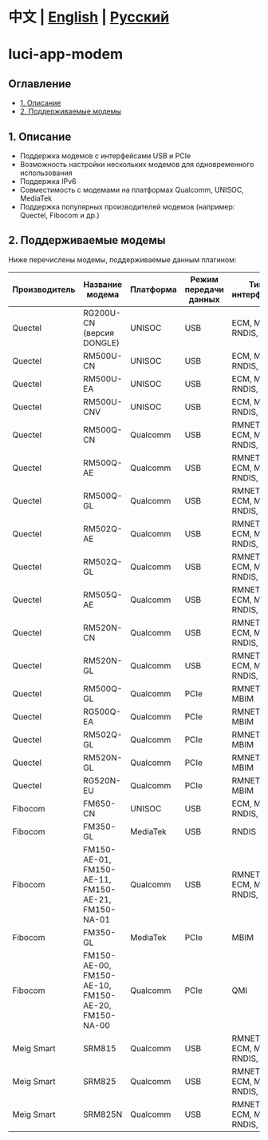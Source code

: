 # 中文 | [English](https://github.com/Siriling/5G-Modem-Support/blob/main/EngLish.md) | [Русский](https://github.com/Siriling/5G-Modem-Support/blob/main/Russian.md)

# luci-app-modem

## Оглавление

- [1. Описание](#1-описание)
- [2. Поддерживаемые модемы](#2-поддерживаемые-модемы)

## 1. Описание

- Поддержка модемов с интерфейсами USB и PCIe
- Возможность настройки нескольких модемов для одновременного использования
- Поддержка IPv6
- Совместимость с модемами на платформах Qualcomm, UNISOC, MediaTek
- Поддержка популярных производителей модемов (например: Quectel, Fibocom и др.)

## 2. Поддерживаемые модемы

Ниже перечислены модемы, поддерживаемые данным плагином:

| Производитель | Название модема                                    | Платформа   | Режим передачи данных | Тип интерфейса               |
| ------------- | -------------------------------------------------- | ----------- | --------------------- | ---------------------------- |
| Quectel       | RG200U-CN (версия DONGLE)                          | UNISOC      | USB                   | ECM, MBIM, RNDIS, NCM        |
| Quectel       | RM500U-CN                                          | UNISOC      | USB                   | ECM, MBIM, RNDIS, NCM        |
| Quectel       | RM500U-EA                                          | UNISOC      | USB                   | ECM, MBIM, RNDIS, NCM        |
| Quectel       | RM500U-CNV                                         | UNISOC      | USB                   | ECM, MBIM, RNDIS, NCM        |
| Quectel       | RM500Q-CN                                          | Qualcomm    | USB                   | RMNET, ECM, MBIM, RNDIS, NCM |
| Quectel       | RM500Q-AE                                          | Qualcomm    | USB                   | RMNET, ECM, MBIM, RNDIS, NCM |
| Quectel       | RM500Q-GL                                          | Qualcomm    | USB                   | RMNET, ECM, MBIM, RNDIS, NCM |
| Quectel       | RM502Q-AE                                          | Qualcomm    | USB                   | RMNET, ECM, MBIM, RNDIS, NCM |
| Quectel       | RM502Q-GL                                          | Qualcomm    | USB                   | RMNET, ECM, MBIM, RNDIS, NCM |
| Quectel       | RM505Q-AE                                          | Qualcomm    | USB                   | RMNET, ECM, MBIM, RNDIS, NCM |
| Quectel       | RM520N-CN                                          | Qualcomm    | USB                   | RMNET, ECM, MBIM, RNDIS, NCM |
| Quectel       | RM520N-GL                                          | Qualcomm    | USB                   | RMNET, ECM, MBIM, RNDIS, NCM |
| Quectel       | RM500Q-GL                                          | Qualcomm    | PCIe                  | RMNET, MBIM                  |
| Quectel       | RG500Q-EA                                          | Qualcomm    | PCIe                  | RMNET, MBIM                  |
| Quectel       | RM502Q-GL                                          | Qualcomm    | PCIe                  | RMNET, MBIM                  |
| Quectel       | RM520N-GL                                          | Qualcomm    | PCIe                  | RMNET, MBIM                  |
| Quectel       | RG520N-EU                                          | Qualcomm    | PCIe                  | RMNET, MBIM                  |
| Fibocom       | FM650-CN                                           | UNISOC      | USB                   | ECM, MBIM, RNDIS, NCM        |
| Fibocom       | FM350-GL                                           | MediaTek    | USB                   | RNDIS                        |
| Fibocom       | FM150-AE-01, FM150-AE-11, FM150-AE-21, FM150-NA-01 | Qualcomm    | USB                   | RMNET, ECM, MBIM, RNDIS, NCM |
| Fibocom       | FM350-GL                                           | MediaTek    | PCIe                  | MBIM                         |
| Fibocom       | FM150-AE-00, FM150-AE-10, FM150-AE-20, FM150-NA-00 | Qualcomm    | PCIe                  | QMI                          |
| Meig Smart    | SRM815                                             | Qualcomm    | USB                   | RMNET, ECM, MBIM, RNDIS, NCM |
| Meig Smart    | SRM825                                             | Qualcomm    | USB                   | RMNET, ECM, MBIM, RNDIS, NCM |
| Meig Smart    | SRM825N                                            | Qualcomm    | USB                   | RMNET, ECM, MBIM, RNDIS, NCM |
